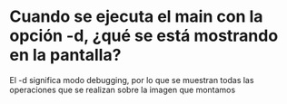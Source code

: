 # Cuando se ejecuta el main con la opción -d, ¿qué se está mostrando en la pantalla?
El -d significa modo debugging, por lo que se muestran todas las operaciones que se realizan sobre la imagen que montamos

